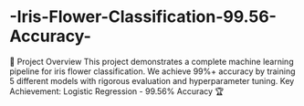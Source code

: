 # -Iris-Flower-Classification-99.56-Accuracy-
📌 Project Overview This project demonstrates a complete machine learning pipeline for iris flower classification. We achieve 99%+ accuracy by training 5 different models with rigorous evaluation and hyperparameter tuning. Key Achievement: Logistic Regression - 99.56% Accuracy 🏆
